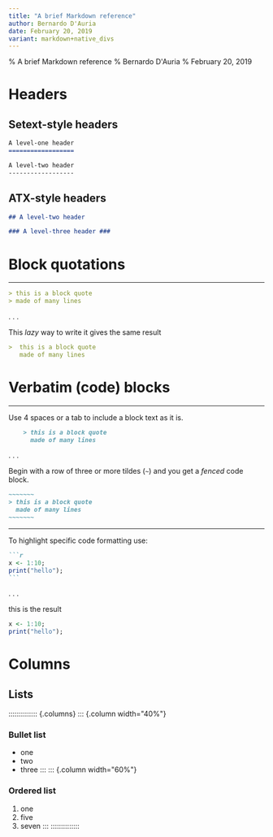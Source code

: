 ```yaml
---
title: "A brief Markdown reference"
author: Bernardo D'Auria
date: February 20, 2019
variant: markdown+native_divs
---
```


% A brief Markdown reference
% Bernardo D'Auria
% February 20, 2019

# Headers

##  Setext-style headers

```markdown
A level-one header
==================

A level-two header
------------------
```

## ATX-style headers

```markdown
## A level-two header 

### A level-three header ###
```

# Block quotations

------------------

```markdown
> this is a block quote
> made of many lines
```
. . .

This _lazy_ way to write it gives the same result
```markdown
>  this is a block quote
   made of many lines
```

# Verbatim (code) blocks

------------------

Use 4 spaces or a tab to include a block text as it is.

```markdown
    > this is a block quote  
      made of many lines
```

. . .

Begin with a row of three or more tildes (`~`) and you get a _fenced_ code block.

```markdown
~~~~~~~
> this is a block quote  
  made of many lines
~~~~~~~
```

------------------

To highlight specific code formatting use:

````markdown
```r
x <- 1:10;
print("hello");
```
````

. . .

this is the result

```r
x <- 1:10;
print("hello");
```

# Columns

##  Lists

:::::::::::::: {.columns}
::: {.column width="40%"}
### Bullet list
* one
* two
* three
:::
::: {.column width="60%"}
### Ordered list
1. one
5. five
7. seven
:::
::::::::::::::